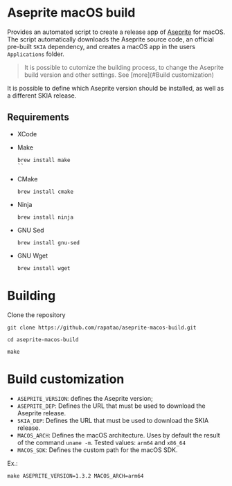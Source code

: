 # Aseprite macOS build

Provides an automated script to create a release app of [Aseprite](https://github.com/aseprite/aseprite) for macOS. The script automatically downloads the Aseprite source code, an official pre-built `SKIA` dependency, and creates a macOS app in the users `Applications` folder.

> It is possible to cutomize the building process, to change the Aseprite build version and other settings. See [more](#Build customization)

It is possible to define which Aseprite version should be installed, as well as a different SKIA release.

## Requirements

* XCode

* Make
    ````shell
    brew install make
    ``

* CMake
    ```shell
    brew install cmake
    ```

* Ninja
    ```shell
    brew install ninja
    ```

* GNU Sed
    ```shell
    brew install gnu-sed
    ```

* GNU Wget
    ```shell
    brew install wget
    ```

# Building

Clone the repository

```shell
git clone https://github.com/rapatao/aseprite-macos-build.git

cd aseprite-macos-build

make
```

# Build customization

* `ASEPRITE_VERSION`: defines the Aseprite version;
* `ASEPRITE_DEP`: Defines the URL that must be used to download the Aseprite release.
* `SKIA_DEP`: Defines the URL that must be used to download the SKIA release.
* `MACOS_ARCH`: Defines the macOS architecture. Uses by default the result of the command `uname -m`. Tested values: `arm64` and `x86_64`
* `MACOS_SDK`: Defines the custom path for the macOS SDK.

Ex.:
```shell
make ASEPRITE_VERSION=1.3.2 MACOS_ARCH=arm64
```
